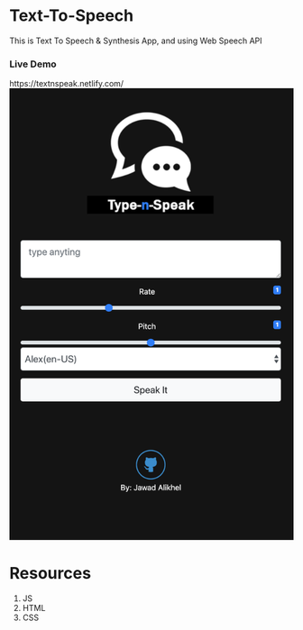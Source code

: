 # Text-To-Speech
This is Text To Speech &amp; Synthesis App, and using Web Speech API
<h3>Live Demo</h3> https://textnspeak.netlify.com/

<img src="/textNSpeak.png" />

# Resources
1. JS <br/>
2. HTML <br/>
3. CSS <br/>

